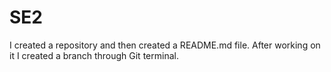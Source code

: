 # SE2
I created a repository and then created a README.md file. After working on it I created a branch through Git terminal.
